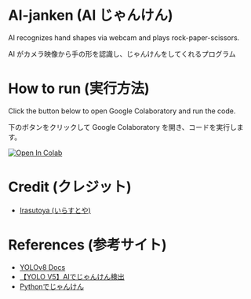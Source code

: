 # AI-janken (AI じゃんけん)
AI recognizes hand shapes via webcam and plays rock-paper-scissors.

AI がカメラ映像から手の形を認識し、じゃんけんをしてくれるプログラム

# How to run (実行方法)
Click the button below to open Google Colaboratory and run the code.

下のボタンをクリックして Google Colaboratory を開き、コードを実行します。

[![Open In Colab](https://colab.research.google.com/assets/colab-badge.svg)](https://colab.research.google.com/github/r-40021/janken-ai/blob/main/janken.ipynb)

# Credit (クレジット)
- [Irasutoya (いらすとや)](https://www.irasutoya.com/)

# References (参考サイト)
- [YOLOv8 Docs](https://docs.ultralytics.com/)
- [【YOLO V5】AIでじゃんけん検出](https://qiita.com/PoodleMaster/items/5f2cc3248c03b03821b8)
- [Pythonでじゃんけん](https://python.atelierkobato.com/janken/)

